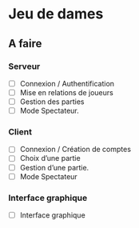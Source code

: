 # Jeu de dames
## A faire 
### Serveur 
- [ ] Connexion / Authentification
- [ ] Mise en relations de joueurs 
- [ ] Gestion des parties 
- [ ] Mode Spectateur.
### Client 
- [ ] Connexion / Création de comptes 
- [ ] Choix d’une partie 
- [ ] Gestion  d’une  partie.
- [ ] Mode Spectateur 
### Interface graphique
- [ ] Interface graphique 